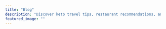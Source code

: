 ```yaml
---
title: "Blog"
description: "Discover keto travel tips, restaurant recommendations, and travel guides from around the world."
featured_image: ""
---
```

